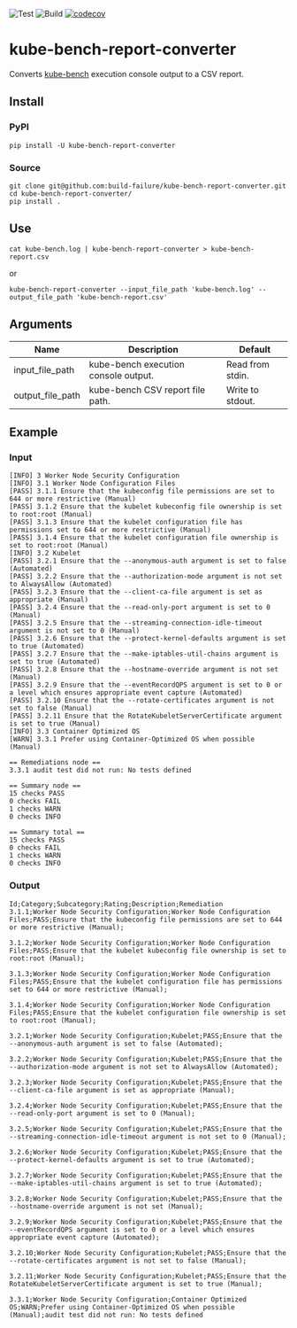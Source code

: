![Test](https://github.com/build-failure/kube-bench-report-converter/actions/workflows/test.yml/badge.svg)
![Build](https://github.com/build-failure/kube-bench-report-converter/actions/workflows/main.yml/badge.svg)
[![codecov](https://codecov.io/gh/build-failure/kube-bench-report-converter/branch/master/graph/badge.svg?token=LTDH0AA8QU)](https://codecov.io/gh/build-failure/kube-bench-report-converter)

# kube-bench-report-converter

Converts [kube-bench](https://github.com/aquasecurity/kube-bench) execution console output to a CSV report.

## Install

### PyPI

    pip install -U kube-bench-report-converter

### Source

    git clone git@github.com:build-failure/kube-bench-report-converter.git
    cd kube-bench-report-converter/
    pip install .

## Use


    cat kube-bench.log | kube-bench-report-converter > kube-bench-report.csv
    
or
    
    kube-bench-report-converter --input_file_path 'kube-bench.log' --output_file_path 'kube-bench-report.csv'

## Arguments

| Name | Description | Default |
|---|---|---|
| input_file_path  | kube-bench execution console output. | Read from stdin. |
| output_file_path  | kube-bench CSV report file path. | Write to stdout. |

## Example

### Input

    [INFO] 3 Worker Node Security Configuration
    [INFO] 3.1 Worker Node Configuration Files
    [PASS] 3.1.1 Ensure that the kubeconfig file permissions are set to 644 or more restrictive (Manual)
    [PASS] 3.1.2 Ensure that the kubelet kubeconfig file ownership is set to root:root (Manual)
    [PASS] 3.1.3 Ensure that the kubelet configuration file has permissions set to 644 or more restrictive (Manual)
    [PASS] 3.1.4 Ensure that the kubelet configuration file ownership is set to root:root (Manual)
    [INFO] 3.2 Kubelet
    [PASS] 3.2.1 Ensure that the --anonymous-auth argument is set to false (Automated)
    [PASS] 3.2.2 Ensure that the --authorization-mode argument is not set to AlwaysAllow (Automated)
    [PASS] 3.2.3 Ensure that the --client-ca-file argument is set as appropriate (Manual)
    [PASS] 3.2.4 Ensure that the --read-only-port argument is set to 0 (Manual)
    [PASS] 3.2.5 Ensure that the --streaming-connection-idle-timeout argument is not set to 0 (Manual)
    [PASS] 3.2.6 Ensure that the --protect-kernel-defaults argument is set to true (Automated)
    [PASS] 3.2.7 Ensure that the --make-iptables-util-chains argument is set to true (Automated)
    [PASS] 3.2.8 Ensure that the --hostname-override argument is not set (Manual)
    [PASS] 3.2.9 Ensure that the --eventRecordQPS argument is set to 0 or a level which ensures appropriate event capture (Automated)
    [PASS] 3.2.10 Ensure that the --rotate-certificates argument is not set to false (Manual)
    [PASS] 3.2.11 Ensure that the RotateKubeletServerCertificate argument is set to true (Manual)
    [INFO] 3.3 Container Optimized OS
    [WARN] 3.3.1 Prefer using Container-Optimized OS when possible (Manual)
     
    == Remediations node ==
    3.3.1 audit test did not run: No tests defined
     
    == Summary node ==
    15 checks PASS
    0 checks FAIL
    1 checks WARN
    0 checks INFO
     
    == Summary total ==
    15 checks PASS
    0 checks FAIL
    1 checks WARN
    0 checks INFO

### Output

    Id;Category;Subcategory;Rating;Description;Remediation
    3.1.1;Worker Node Security Configuration;Worker Node Configuration Files;PASS;Ensure that the kubeconfig file permissions are set to 644 or more restrictive (Manual);
    
    3.1.2;Worker Node Security Configuration;Worker Node Configuration Files;PASS;Ensure that the kubelet kubeconfig file ownership is set to root:root (Manual);
    
    3.1.3;Worker Node Security Configuration;Worker Node Configuration Files;PASS;Ensure that the kubelet configuration file has permissions set to 644 or more restrictive (Manual);
    
    3.1.4;Worker Node Security Configuration;Worker Node Configuration Files;PASS;Ensure that the kubelet configuration file ownership is set to root:root (Manual);
    
    3.2.1;Worker Node Security Configuration;Kubelet;PASS;Ensure that the --anonymous-auth argument is set to false (Automated);
    
    3.2.2;Worker Node Security Configuration;Kubelet;PASS;Ensure that the --authorization-mode argument is not set to AlwaysAllow (Automated);
    
    3.2.3;Worker Node Security Configuration;Kubelet;PASS;Ensure that the --client-ca-file argument is set as appropriate (Manual);
    
    3.2.4;Worker Node Security Configuration;Kubelet;PASS;Ensure that the --read-only-port argument is set to 0 (Manual);
    
    3.2.5;Worker Node Security Configuration;Kubelet;PASS;Ensure that the --streaming-connection-idle-timeout argument is not set to 0 (Manual);
    
    3.2.6;Worker Node Security Configuration;Kubelet;PASS;Ensure that the --protect-kernel-defaults argument is set to true (Automated);
    
    3.2.7;Worker Node Security Configuration;Kubelet;PASS;Ensure that the --make-iptables-util-chains argument is set to true (Automated);
    
    3.2.8;Worker Node Security Configuration;Kubelet;PASS;Ensure that the --hostname-override argument is not set (Manual);
    
    3.2.9;Worker Node Security Configuration;Kubelet;PASS;Ensure that the --eventRecordQPS argument is set to 0 or a level which ensures appropriate event capture (Automated);
    
    3.2.10;Worker Node Security Configuration;Kubelet;PASS;Ensure that the --rotate-certificates argument is not set to false (Manual);
    
    3.2.11;Worker Node Security Configuration;Kubelet;PASS;Ensure that the RotateKubeletServerCertificate argument is set to true (Manual);
    
    3.3.1;Worker Node Security Configuration;Container Optimized OS;WARN;Prefer using Container-Optimized OS when possible (Manual);audit test did not run: No tests defined